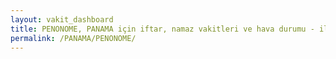 ```yaml
---
layout: vakit_dashboard
title: PENONOME, PANAMA için iftar, namaz vakitleri ve hava durumu - ilçe/eyalet seç
permalink: /PANAMA/PENONOME/
---
```


<script type="text/javascript">
  var GLOBAL_COUNTRY = 'PANAMA';
  var GLOBAL_CITY = 'PENONOME';
  var GLOBAL_STATE = '';
  var lat = 72;
  var lon = 21;
</script>
